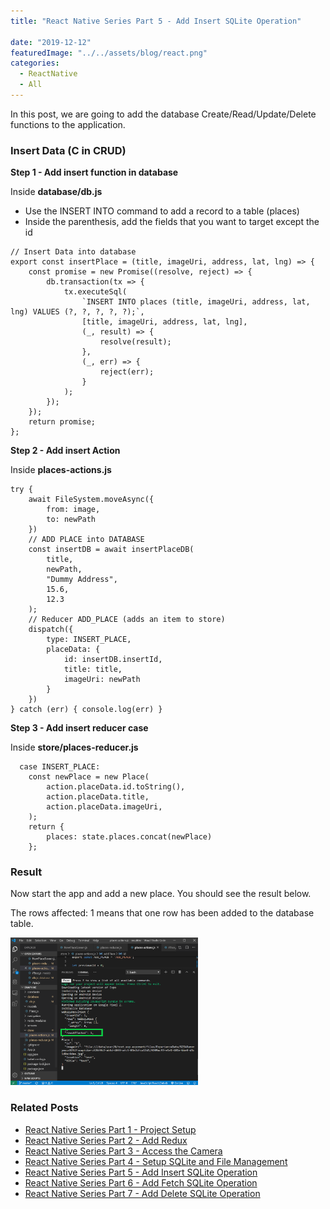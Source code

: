 ```yaml
---
title: "React Native Series Part 5 - Add Insert SQLite Operation"

date: "2019-12-12"
featuredImage: "../../assets/blog/react.png"
categories:
  - ReactNative
  - All
---
```


In this post, we are going to add the database Create/Read/Update/Delete functions to the application.

### Insert Data  (C in CRUD)

**Step 1 - Add insert function in database**

Inside **database/db.js**

- Use the INSERT INTO command to add a record to a table (places)
- Inside the parenthesis, add the fields that you want to target except the id

```
// Insert Data into database
export const insertPlace = (title, imageUri, address, lat, lng) => {
    const promise = new Promise((resolve, reject) => {
        db.transaction(tx => {
            tx.executeSql(
                `INSERT INTO places (title, imageUri, address, lat, lng) VALUES (?, ?, ?, ?, ?);`,
                [title, imageUri, address, lat, lng],
                (_, result) => {
                    resolve(result);
                },
                (_, err) => {
                    reject(err);
                }
            );
        });
    });
    return promise;
};

```

**Step 2 - Add insert Action**

Inside **places-actions.js**

```
try {
    await FileSystem.moveAsync({
        from: image,
        to: newPath
    })
    // ADD PLACE into DATABASE
    const insertDB = await insertPlaceDB(
        title,
        newPath,
        "Dummy Address",
        15.6,
        12.3
    );
    // Reducer ADD_PLACE (adds an item to store)
    dispatch({
        type: INSERT_PLACE,
        placeData: {
            id: insertDB.insertId,
            title: title,
            imageUri: newPath
        }
    })
} catch (err) { console.log(err) }
```

**Step 3 - Add insert reducer case**

Inside **store/places-reducer.js**

```
  case INSERT_PLACE:
    const newPlace = new Place(
        action.placeData.id.toString(),
        action.placeData.title,
        action.placeData.imageUri,
    );
    return {
        places: state.places.concat(newPlace)
    };
```

### Result

Now start the app and add a new place. You should see the result below.

The rows affected: 1 means that one row has been added to the database table.

<img src="./insert.png" alt="react-native-series-5" width="300"  /><br/>

### Related Posts

- [React Native Series Part 1 - Project Setup](/blog/react-native-series-1)
- [React Native Series Part 2 - Add Redux](/blog/react-native-series-2)
- [React Native Series Part 3 - Access the Camera](/blog/react-native-series-3)
- [React Native Series Part 4 - Setup SQLite and File Management](/blog/react-native-series-4)
- [React Native Series Part 5 - Add Insert SQLite Operation](/blog/react-native-series-5)
- [React Native Series Part 6 - Add Fetch SQLite Operation](/blog/react-native-series-6)
- [React Native Series Part 7 - Add Delete SQLite Operation](/blog/react-native-series-7)